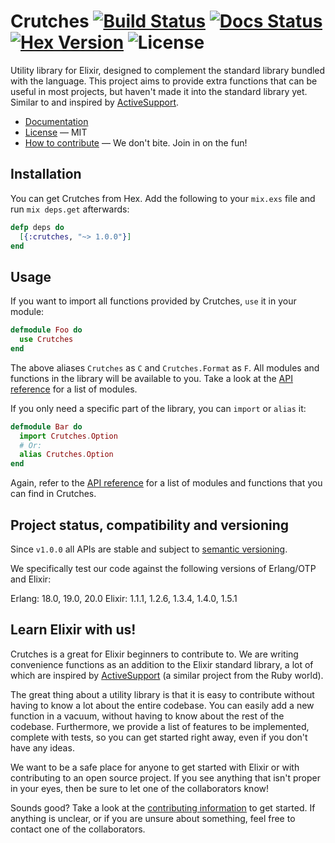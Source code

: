 # Crutches [![Build Status]][build-link] [![Docs Status]][docs-ci-link] [![Hex Version]][version-link] ![License]

Utility library for Elixir, designed to complement the standard library bundled
with the language. This project aims to provide extra functions that can be
useful in most projects, but haven't made it into the standard library yet.
Similar to and inspired by [ActiveSupport][ActiveSupport].

 - [Documentation][docs]
 - [License][license] &mdash; MIT
 - [How to contribute][contributing-info] &mdash; We don't bite. Join in on
   the fun!

## Installation

You can get Crutches from Hex. Add the following to your `mix.exs` file and run
`mix deps.get` afterwards:

```elixir
defp deps do
  [{:crutches, "~> 1.0.0"}]
end
```

## Usage

If you want to import all functions provided by Crutches, `use` it in your
module:

```elixir
defmodule Foo do
  use Crutches
end
```

The above aliases `Crutches` as `C` and `Crutches.Format` as `F`. All modules
and functions in the library will be available to you. Take a look at the [API
reference][docs] for a list of modules.

If you only need a specific part of the library, you can `import` or `alias`
it:

```elixir
defmodule Bar do
  import Crutches.Option
  # Or:
  alias Crutches.Option
end
```

Again, refer to the [API reference][docs] for a list of modules and functions
that you can find in Crutches.

## Project status, compatibility and versioning

Since `v1.0.0` all APIs are stable and subject to [semantic versioning][semver].

We specifically test our code against the following versions of Erlang/OTP
and Elixir:

Erlang: 18.0, 19.0, 20.0
Elixir: 1.1.1, 1.2.6, 1.3.4, 1.4.0, 1.5.1


## Learn Elixir with us!

Crutches is a great for Elixir beginners to contribute to. We are writing
convenience functions as an addition to the Elixir standard library, a lot of
which are inspired by [ActiveSupport][ActiveSupport] (a similar project from the Ruby world).

The great thing about a utility library is that it is easy to contribute
without having to know a lot about the entire codebase. You can easily add a
new function in a vacuum, without having to know about the rest of the codebase.
Furthermore, we provide a list of features to be implemented, complete with
tests, so you can get started right away, even if you don't have any ideas.

We want to be a safe place for anyone to get started with Elixir or with
contributing to an open source project. If you see anything that isn't proper
in your eyes, then be sure to let one of the collaborators know!

Sounds good? Take a look at the [contributing information][contributing-info]
to get started. If anything is unclear, or if you are unsure about something,
feel free to contact one of the collaborators.

 [docs]:http://hexdocs.pm/crutches/
 [contributing-info]: https://github.com/mykewould/crutches/blob/master/CONTRIBUTING.md
 [license]:https://github.com/mykewould/crutches/blob/master/LICENSE

 [Build Status]:https://travis-ci.org/mykewould/crutches.svg?branch=master
 [Hex Version]:https://img.shields.io/hexpm/v/crutches.svg?label=hex%20version
 [Docs Status]:http://inch-ci.org/github/mykewould/crutches.svg?branch=master
 [License]:https://img.shields.io/hexpm/l/crutches.svg

 [build-link]:https://travis-ci.org/mykewould/crutches
 [version-link]:https://hex.pm/packages/crutches
 [docs-ci-link]:http://inch-ci.org/github/mykewould/crutches

 [semver]:http://semver.org/
 [ActiveSupport]:https://github.com/rails/rails/tree/master/activesupport
